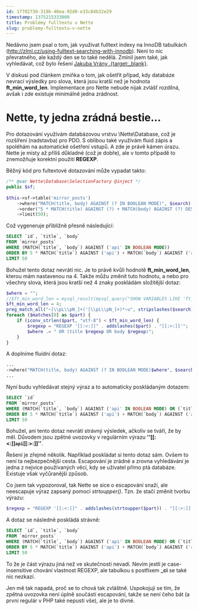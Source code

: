 ```yaml
---
id: 17782730-319b-40ea-92d0-e33c84b32e29
timestamp: 1375215333000
title: Problémy fulltextu v Nette
slug: problemy-fulltextu-v-nette
---
```

Nedávno jsem psal o tom, jak využívat fulltext indexy na InnoDB tabulkách (http://zlml.cz/using-fulltext-searching-with-innodb).
Není to nic převratného, ale každý den se to také nedělá. Zmínil jsem také, jak vyhledávat, což
bylo řešení [Jakuba Vrány .{target:_blank}](http://php.vrana.cz/fulltextove-vyhledavani-v-mysql.php).

V diskusi pod článkem zmíňka o tom, jak ošetřit případ, kdy databáze nevrací výsledky pro slova,
která jsou kratší než je hodnota **ft_min_word_len**. Implementace pro Nette nebude nijak zvlášť
rozdílná, avšak i zde existuje minimálně jedna zrádnost.

# Nette, ty jedna zrádná bestie...


Pro dotazování využívám databázovou vrstvu \Nette\Database, což je rozšíření (nadstavba) pro PDO.
S oblibou také využívám fluid zápis a spoléhám na automatické ošetření vstupů. A zde je právě kámen úrazu.
Nette je místy až příliš důkladné (což je dobře), ale v tomto případě to znemožňuje korektní
použití **REGEXP**.

Běžný kód pro fultextové dotazování může vypadat takto:

```php
/** @var Nette\Database\SelectionFactory @inject */
public $sf;
    
$this->sf->table('mirror_posts')
	->where("MATCH(title, body) AGAINST (? IN BOOLEAN MODE)", $search)
	->order("5 * MATCH(title) AGAINST (?) + MATCH(body) AGAINST (?) DESC", $search, $search)
	->limit(50);
```

Což vygeneruje přibližně přesně následující:

```sql
SELECT `id`, `title`, `body` 
FROM `mirror_posts` 
WHERE (MATCH(`title`, `body`) AGAINST ('api' IN BOOLEAN MODE)) 
ORDER BY 5 * MATCH(`title`) AGAINST ('api') + MATCH(`body`) AGAINST ('api') DESC 
LIMIT 50
```

Bohužel tento dotaz nevrátí nic. Je to právě kvůli hodnotě **ft_min_word_len**, kterou mám nastavenou
na 4. Takže můžu změnit tuto hodnotu, a nebo pro všechny slova, která jsou kratší než 4 znaky
poskládám složitější dotaz:

```php
$where = "";
//$ft_min_word_len = mysql_result(mysql_query("SHOW VARIABLES LIKE 'ft_min_word_len'"), 0, 1);
$ft_min_word_len = 4;
preg_match_all("~[\\pL\\pN_]+('[\\pL\\pN_]+)*~u", stripslashes($search), $matches);
foreach ($matches[0] as $part) {
	if (iconv_strlen($part, "utf-8") < $ft_min_word_len) {
		$regexp = "REGEXP '[[:<:]]" . addslashes($part) . "[[:>:]]'";
		$where .= " OR (title $regexp OR body $regexp)";
	}
}
```

A doplníme fluidní dotaz:

```php
...
->where("MATCH(title, body) AGAINST (? IN BOOLEAN MODE)$where", $search) //přidáno $where
...
```

Nyní budu vyhledávat stejný výraz a to automaticky poskládaným dotazem:

```sql
SELECT `id` 
FROM `mirror_posts` 
WHERE (MATCH(`title`, `body`) AGAINST ('api' IN BOOLEAN MODE) OR (`title` REGEXP '[[:<:]]`api`[[:>:]]' OR `body` REGEXP '[[:<:]]`api`[[:>:]]')) 
ORDER BY 5 * MATCH(`title`) AGAINST ('api') + MATCH(`body`) AGAINST ('api') DESC 
LIMIT 50
```

Bohužel, ani tento dotaz nevrátí strávný výsledek, ačkoliv se tváří, že by měl.
Důvodem jsou zpětné uvozovky v regulárním výrazu **''[[:<:]]`api`[[:>:]]''**.

Řešení je zřejmě několik. Například poskládat si tento dotaz sám. Ovšem to není ta nejbezpečnější cesta.
Escapování je zrádné a zrovna vyhledávání je jedna z nejvíce používaných věcí, kdy se uživatel
přímo ptá databáze. Existuje však vyčůranější způsob.

Co jsem tak vypozoroval, tak Nette se sice o escapování snaží, ale neescapuje výraz zapsaný pomocí
<em>strtoupper()</em>. Tzn. že stačí změnit tvorbu výrazu:

```php
$regexp = "REGEXP '[[:<:]]" . addslashes(strtoupper($part)) . "[[:>:]]'";
```

A dotaz se následně poskládá strávně:

```sql
SELECT `id`, `title`, `body` 
FROM `mirror_posts` 
WHERE (MATCH(`title`, `body`) AGAINST ('api' IN BOOLEAN MODE) OR (`title` REGEXP '[[:<:]]API[[:>:]]' OR `body` REGEXP '[[:<:]]API[[:>:]]')) 
ORDER BY 5 * MATCH(`title`) AGAINST ('api') + MATCH(`body`) AGAINST ('api') DESC 
LIMIT 50
```

To že je část výrazu jiná než ve skutečnosti nevadí. Nevím jestli je case-insensitive chování
vlastnost REGEXP, ale tabulkou s postfixem **_ci** se také nic nezkazí.

Jen mě tak napadá, proč se to chová tak zvláštně. Uspokojuji se tím, že zpětná uvozovka
není úplně součástí escapování, takže se není čeho bát (a první regulár v PHP také nepustí vše),
ale je to divné.